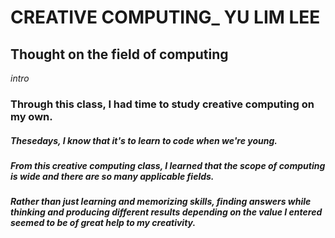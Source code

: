 # CREATIVE COMPUTING_ YU LIM LEE
## Thought on the field of computing

_intro_


### Through this class, I had time to study creative computing on my own.

##### Thesedays, I know that it's to learn to code when we're young.
##### From this creative computing class, I learned that the scope of computing is wide and there are so many applicable fields.
##### Rather than just learning and memorizing skills, finding answers while thinking and producing different results depending on the value I entered seemed to be of great help to my creativity.

